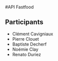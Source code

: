 #API Fastfood


## Participants
- Clément Cavigniaux
- Pierre Clouet
- Baptiste Decherf
- Noémie Clay
- Renato Duriez
